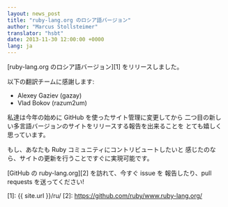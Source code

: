 ```yaml
---
layout: news_post
title: "ruby-lang.org のロシア語バージョン"
author: "Marcus Stollsteimer"
translator: "hsbt"
date: 2013-11-30 12:00:00 +0000
lang: ja
---
```


[ruby-lang.org のロシア語バージョン][1] をリリースしました。

以下の翻訳チームに感謝します:

 * Alexey Gaziev (gazay)
 * Vlad Bokov (razum2um)

私達は今年の始めに GitHub を使ったサイト管理に変更してから
二つ目の新しい多言語バージョンのサイトをリリースする報告を出来ることを
とても嬉しく思っています。

もし、あなたも Ruby コミュニティにコントリビュートしたいと
感じたのなら、サイトの更新を行うことですぐに実現可能です。

[GitHub の ruby-lang.org][2] を訪れて、今すぐ issue を
報告したり、pull requests を送ってください!

[1]: {{ site.url }}/ru/
[2]: https://github.com/ruby/www.ruby-lang.org/
